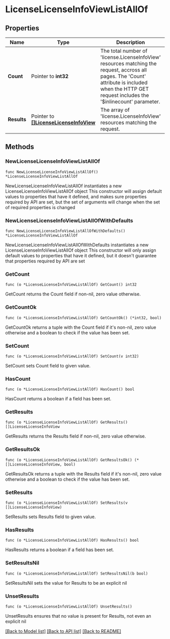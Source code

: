 # LicenseLicenseInfoViewListAllOf

## Properties

Name | Type | Description | Notes
------------ | ------------- | ------------- | -------------
**Count** | Pointer to **int32** | The total number of &#39;license.LicenseInfoView&#39; resources matching the request, accross all pages. The &#39;Count&#39; attribute is included when the HTTP GET request includes the &#39;$inlinecount&#39; parameter. | [optional] 
**Results** | Pointer to [**[]LicenseLicenseInfoView**](LicenseLicenseInfoView.md) | The array of &#39;license.LicenseInfoView&#39; resources matching the request. | [optional] 

## Methods

### NewLicenseLicenseInfoViewListAllOf

`func NewLicenseLicenseInfoViewListAllOf() *LicenseLicenseInfoViewListAllOf`

NewLicenseLicenseInfoViewListAllOf instantiates a new LicenseLicenseInfoViewListAllOf object
This constructor will assign default values to properties that have it defined,
and makes sure properties required by API are set, but the set of arguments
will change when the set of required properties is changed

### NewLicenseLicenseInfoViewListAllOfWithDefaults

`func NewLicenseLicenseInfoViewListAllOfWithDefaults() *LicenseLicenseInfoViewListAllOf`

NewLicenseLicenseInfoViewListAllOfWithDefaults instantiates a new LicenseLicenseInfoViewListAllOf object
This constructor will only assign default values to properties that have it defined,
but it doesn't guarantee that properties required by API are set

### GetCount

`func (o *LicenseLicenseInfoViewListAllOf) GetCount() int32`

GetCount returns the Count field if non-nil, zero value otherwise.

### GetCountOk

`func (o *LicenseLicenseInfoViewListAllOf) GetCountOk() (*int32, bool)`

GetCountOk returns a tuple with the Count field if it's non-nil, zero value otherwise
and a boolean to check if the value has been set.

### SetCount

`func (o *LicenseLicenseInfoViewListAllOf) SetCount(v int32)`

SetCount sets Count field to given value.

### HasCount

`func (o *LicenseLicenseInfoViewListAllOf) HasCount() bool`

HasCount returns a boolean if a field has been set.

### GetResults

`func (o *LicenseLicenseInfoViewListAllOf) GetResults() []LicenseLicenseInfoView`

GetResults returns the Results field if non-nil, zero value otherwise.

### GetResultsOk

`func (o *LicenseLicenseInfoViewListAllOf) GetResultsOk() (*[]LicenseLicenseInfoView, bool)`

GetResultsOk returns a tuple with the Results field if it's non-nil, zero value otherwise
and a boolean to check if the value has been set.

### SetResults

`func (o *LicenseLicenseInfoViewListAllOf) SetResults(v []LicenseLicenseInfoView)`

SetResults sets Results field to given value.

### HasResults

`func (o *LicenseLicenseInfoViewListAllOf) HasResults() bool`

HasResults returns a boolean if a field has been set.

### SetResultsNil

`func (o *LicenseLicenseInfoViewListAllOf) SetResultsNil(b bool)`

 SetResultsNil sets the value for Results to be an explicit nil

### UnsetResults
`func (o *LicenseLicenseInfoViewListAllOf) UnsetResults()`

UnsetResults ensures that no value is present for Results, not even an explicit nil

[[Back to Model list]](../README.md#documentation-for-models) [[Back to API list]](../README.md#documentation-for-api-endpoints) [[Back to README]](../README.md)


